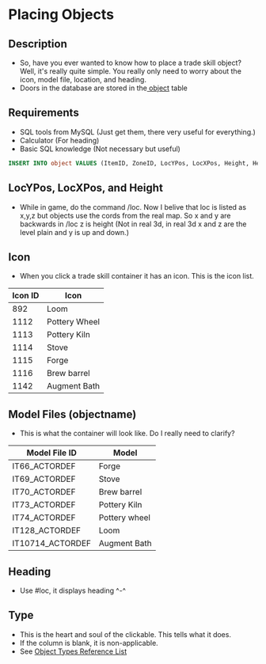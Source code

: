 # Placing Objects

## Description

* So, have you ever wanted to know how to place a trade skill object? Well, it's really quite simple. You really only need to worry about the icon, model file, location, and heading.
* Doors in the database are stored in the[ object](http://wiki.eqemulator.org/p?object\&frm=Placing\_Objects) table

## Requirements

* SQL tools from MySQL (Just get them, there very useful for everything.)
* Calculator (For heading)
* Basic SQL knowledge (Not necessary but useful)

```sql
INSERT INTO object VALUES (ItemID, ZoneID, LocYPos, LocXPos, Height, Heading, 0, 0, 'Model', Type, Icon, 0, 0, 0, 0, 0, 0, 0, 0, 0, 0, 0, 0, 0);
```

## **LocYPos, LocXPos, and Height**

* While in game, do the command /loc. Now I belive that loc is listed as x,y,z but objects use the cords from the real map. So x and y are backwards in /loc z is height (Not in real 3d, in real 3d x and z are the level plain and y is up and down.)

## **Icon**

* When you click a trade skill container it has an icon. This is the icon list.

| **Icon ID** | **Icon**      |
| ----------- | ------------- |
| 892         | Loom          |
| 1112        | Pottery Wheel |
| 1113        | Pottery Kiln  |
| 1114        | Stove         |
| 1115        | Forge         |
| 1116        | Brew barrel   |
| 1142        | Augment Bath  |

## **Model Files (objectname)**

* This is what the container will look like. Do I really need to clarify?

| **Model File ID** | **Model**     |
| ----------------- | ------------- |
| IT66\_ACTORDEF    | Forge         |
| IT69\_ACTORDEF    | Stove         |
| IT70\_ACTORDEF    | Brew barrel   |
| IT73\_ACTORDEF    | Pottery Kiln  |
| IT74\_ACTORDEF    | Pottery wheel |
| IT128\_ACTORDEF   | Loom          |
| IT10714\_ACTORDEF | Augment Bath  |

## **Heading**

* Use #loc, it displays heading ^-^

## **Type**

* This is the heart and soul of the clickable. This tells what it does.
* If the column is blank, it is non-applicable.
* See [Object Types Reference List](../object-types.md)
